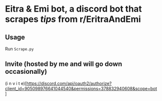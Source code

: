 # Eitra & Emi bot, a discord bot that scrapes *tips* from r/EritraAndEmi
## Usage
Run `Scrape.py`
## Invite (hosted by me and will go down occasionally)
(i n v i t e)[https://discord.com/api/oauth2/authorize?client_id=905098976641044540&permissions=378832940608&scope=bot]
